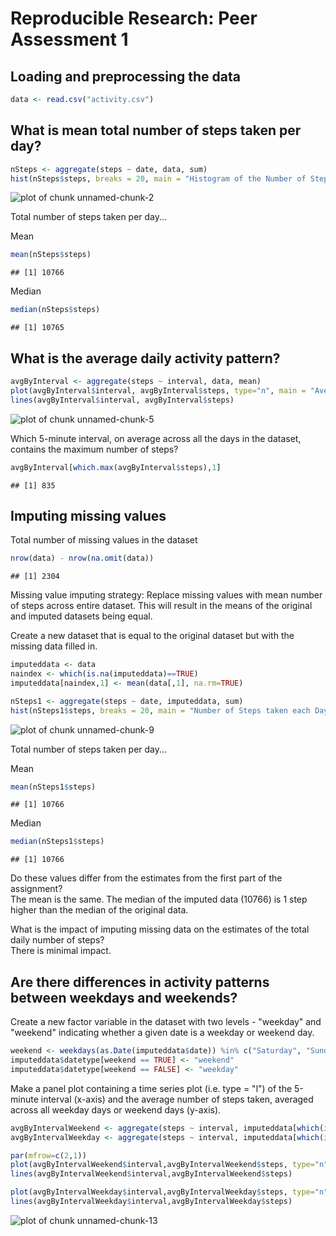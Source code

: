 # Reproducible Research: Peer Assessment 1


## Loading and preprocessing the data

```r
data <- read.csv("activity.csv")
```

## What is mean total number of steps taken per day?

```r
nSteps <- aggregate(steps ~ date, data, sum)
hist(nSteps$steps, breaks = 20, main = "Histogram of the Number of Steps taken each Day", xlab = "number of daily steps")
```

![plot of chunk unnamed-chunk-2](figure/unnamed-chunk-2.png) 

Total number of steps taken per day... 

Mean 

```r
mean(nSteps$steps)
```

```
## [1] 10766
```
Median 

```r
median(nSteps$steps)
```

```
## [1] 10765
```
## What is the average daily activity pattern?

```r
avgByInterval <- aggregate(steps ~ interval, data, mean)
plot(avgByInterval$interval, avgByInterval$steps, type="n", main = "Average Daily Activity Pattern", xlab="5 minute intervals", ylab="average number of steps")
lines(avgByInterval$interval, avgByInterval$steps)
```

![plot of chunk unnamed-chunk-5](figure/unnamed-chunk-5.png) 
 
Which 5-minute interval, on average across all the days in the dataset, contains the maximum number of steps? 

```r
avgByInterval[which.max(avgByInterval$steps),1]
```

```
## [1] 835
```

## Imputing missing values
Total number of missing values in the dataset

```r
nrow(data) - nrow(na.omit(data))
```

```
## [1] 2304
```

Missing value imputing strategy: 
Replace missing values with mean number of steps across entire dataset. This will result in the means of the original and imputed datasets being equal. 

Create a new dataset that is equal to the original dataset but with the missing data filled in. 

```r
imputeddata <- data
naindex <- which(is.na(imputeddata)==TRUE) 
imputeddata[naindex,1] <- mean(data[,1], na.rm=TRUE)
```



```r
nSteps1 <- aggregate(steps ~ date, imputeddata, sum)
hist(nSteps1$steps, breaks = 20, main = "Number of Steps taken each Day after missing values are imputed", xlab = "number of daily steps")
```

![plot of chunk unnamed-chunk-9](figure/unnamed-chunk-9.png) 
 
Total number of steps taken per day... 

Mean 

```r
mean(nSteps1$steps)
```

```
## [1] 10766
```
Median 

```r
median(nSteps1$steps)
```

```
## [1] 10766
```

Do these values differ from the estimates from the first part of the assignment?  
The mean is the same. The median of the imputed data (10766) is 1 step higher than the median of the original data. 

What is the impact of imputing missing data on the estimates of the total daily number of steps?  
There is minimal impact.
## Are there differences in activity patterns between weekdays and weekends?
Create a new factor variable in the dataset with two levels - "weekday" and "weekend" indicating whether a given date is a weekday or weekend day. 

```r
weekend <- weekdays(as.Date(imputeddata$date)) %in% c("Saturday", "Sunday")
imputeddata$datetype[weekend == TRUE] <- "weekend"
imputeddata$datetype[weekend == FALSE] <- "weekday"
```
Make a panel plot containing a time series plot (i.e. type = "l") of the 5-minute interval (x-axis) and the average number of steps taken, averaged across all weekday days or weekend days (y-axis).  

```r
avgByIntervalWeekend <- aggregate(steps ~ interval, imputeddata[which(imputeddata$datetype=='weekend'),] , mean)
avgByIntervalWeekday <- aggregate(steps ~ interval, imputeddata[which(imputeddata$datetype=='weekday'),] , mean)

par(mfrow=c(2,1))
plot(avgByIntervalWeekend$interval,avgByIntervalWeekend$steps, type="n",  main="weekend", xlab="5 minute interval", ylab="steps")
lines(avgByIntervalWeekend$interval,avgByIntervalWeekend$steps)

plot(avgByIntervalWeekday$interval,avgByIntervalWeekday$steps, type="n", main="weekday", xlab="5 minute interval", ylab="steps")
lines(avgByIntervalWeekday$interval,avgByIntervalWeekday$steps)
```

![plot of chunk unnamed-chunk-13](figure/unnamed-chunk-13.png) 

